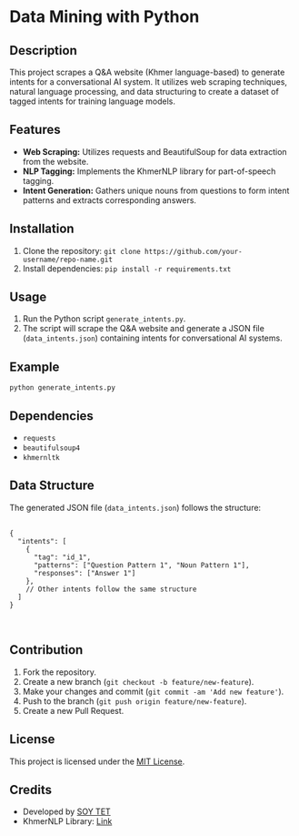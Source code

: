 
<!DOCTYPE html>
<html lang="en">

<body>

  <h1>Data Mining with Python</h1>

  <h2>Description</h2>
  <p>
    This project scrapes a Q&A website (Khmer language-based) to generate intents for a conversational AI system. It utilizes web scraping techniques, natural language processing, and data structuring to create a dataset of tagged intents for training language models.
  </p>

  <h2>Features</h2>
  <ul>
    <li><strong>Web Scraping:</strong> Utilizes requests and BeautifulSoup for data extraction from the website.</li>
    <li><strong>NLP Tagging:</strong> Implements the KhmerNLP library for part-of-speech tagging.</li>
    <li><strong>Intent Generation:</strong> Gathers unique nouns from questions to form intent patterns and extracts corresponding answers.</li>
  </ul>

  <h2>Installation</h2>
  <ol>
    <li>Clone the repository:
      <code>git clone https://github.com/your-username/repo-name.git</code>
    </li>
    <li>Install dependencies:
      <code>pip install -r requirements.txt</code>
    </li>
  </ol>

  <h2>Usage</h2>
  <ol>
    <li>Run the Python script <code>generate_intents.py</code>.</li>
    <li>The script will scrape the Q&A website and generate a JSON file (<code>data_intents.json</code>) containing intents for conversational AI systems.</li>
  </ol>

  <h2>Example</h2>
  <pre><code>python generate_intents.py</code></pre>

  <h2>Dependencies</h2>
  <ul>
    <li><code>requests</code></li>
    <li><code>beautifulsoup4</code></li>
    <li><code>khmernltk</code></li>
  </ul>

  <h2>Data Structure</h2>
  <p>The generated JSON file (<code>data_intents.json</code>) follows the structure:</p>
  <pre>
    <code>
{
  "intents": [
    {
      "tag": "id_1",
      "patterns": ["Question Pattern 1", "Noun Pattern 1"],
      "responses": ["Answer 1"]
    },
    // Other intents follow the same structure
  ]
}
    </code>
  </pre>

  <h2>Contribution</h2>
  <ol>
    <li>Fork the repository.</li>
    <li>Create a new branch (<code>git checkout -b feature/new-feature</code>).</li>
    <li>Make your changes and commit (<code>git commit -am 'Add new feature'</code>).</li>
    <li>Push to the branch (<code>git push origin feature/new-feature</code>).</li>
    <li>Create a new Pull Request.</li>
  </ol>

  <h2>License</h2>
  <p>This project is licensed under the <a href="LICENSE">MIT License</a>.</p>

  <h2>Credits</h2>
  <ul>
    <li>Developed by <a href="https://github.com/soytet">SOY TET</a></li>
    <li>KhmerNLP Library: <a href="https://github.com/KhmerNLP/khmer-nltk">Link</a></li>
  </ul>

</body>
</html>
